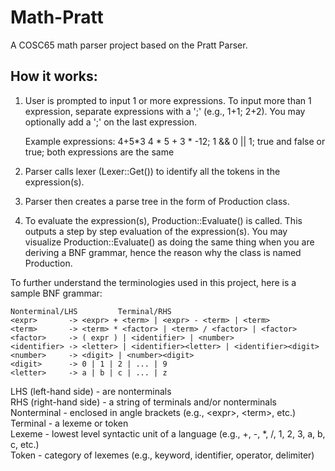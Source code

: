 # Math-Pratt
A COSC65 math parser project based on the Pratt Parser.

## How it works:
1. User is prompted to input 1 or more expressions. To input more than 1 expression,
   separate expressions with a ';' (e.g., 1+1; 2+2). You may optionally add a ';' on
   the last expression.

   Example expressions:
   4+5*3
   4 * 5 + 3 * -12;
   1 && 0 || 1; true and false or true;		both expressions are the same

2. Parser calls lexer (Lexer::Get()) to identify all the tokens in the expression(s).
3. Parser then creates a parse tree in the form of Production class.
4. To evaluate the expression(s), Production::Evaluate() is called. This outputs a
   step by step evaluation of the expression(s). You may visualize Production::Evaluate()
   as doing the same thing when you are deriving a BNF grammar, hence the reason why the 
   class is named Production.

To further understand the terminologies used in this project, here is a sample BNF grammar:

```
Nonterminal/LHS			Terminal/RHS
<expr>       -> <expr> + <term> | <expr> - <term> | <term>
<term>       -> <term> * <factor> | <term> / <factor> | <factor>
<factor>     -> ( expr ) | <identifier> | <number>
<identifier> -> <letter> | <identifier><letter> | <identifier><digit>
<number>     -> <digit> | <number><digit>
<digit>      -> 0 | 1 | 2 | ... | 9
<letter>     -> a | b | c | ... | z
```

LHS (left-hand side) - are nonterminals\
RHS (right-hand side) - a string of terminals and/or nonterminals\
Nonterminal - enclosed in angle brackets (e.g., \<expr\>, \<term\>, etc.)\
Terminal - a lexeme or token\
Lexeme - lowest level syntactic unit of a language (e.g., +, -, *, /, 1, 2, 3, a, b, c, etc.)\
Token - category of lexemes (e.g., keyword, identifier, operator, delimiter)
